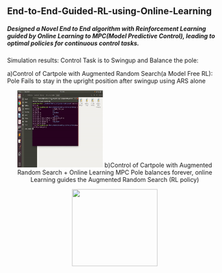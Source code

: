 ## End-to-End-Guided-RL-using-Online-Learning
##### Designed a Novel End to End algorithm with Reinforcement Learning guided by Online Learning to MPC(Model Predictive Control), leading to optimal policies for continuous control tasks. 

Simulation results:
Control Task is to Swingup and Balance the pole:

a)Control of Cartpole with Augmented Random Search(a Model Free RL):
  Pole Fails to stay in the upright position after swingup using ARS alone
<p align="center">
   <img width="200" height="180" src="https://github.com/soumyarani/End-to-End-Guided-RL-using-Online-Learning/blob/main/media/ars.gif"
</p>
b)Control of Cartpole with Augmented Random Search + Online Learning MPC
Pole balances forever, online Learning guides the Augmented Random Search (RL policy)
<p align="center">
   <img width="200" height="180" src="https://github.com//Stoch2_gym_env/blob/master/media/stoch2uphill.gif">
</p>
           
         
         
